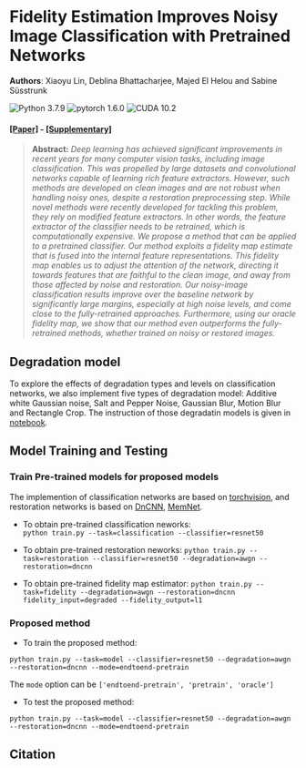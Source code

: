 # Fidelity Estimation Improves Noisy Image Classification with Pretrained Networks
**Authors**: Xiaoyu Lin, Deblina Bhattacharjee, Majed El Helou and Sabine Süsstrunk

![Python 3.7.9](https://img.shields.io/badge/python-3.7-blue.svg) 
![pytorch 1.6.0](https://img.shields.io/badge/pytorch-1.6.0-orange.svg)
![CUDA 10.2](https://img.shields.io/badge/cuda-10.2-green.svg)


#### [[Paper]](https://github.com/IVRL/FG-NIC) - [[Supplementary]](https://github.com/IVRL/FG-NIC)


> **Abstract:** *Deep learning has achieved significant improvements in recent years for many computer vision tasks, including image classification. This was propelled by large datasets and convolutional networks capable of learning rich feature extractors. However, such methods are developed on clean images and are not robust when handling noisy ones, despite a restoration preprocessing step. While novel methods were recently developed for tackling this problem, they rely on modified feature extractors. In other words, the feature extractor of the classifier needs to be retrained, which is computationally expensive. We propose a method that can be applied to a pretrained classifier. Our method exploits a fidelity map estimate that is fused into the internal feature representations. This fidelity map enables us to adjust the attention of the network, directing it towards features that are faithful to the clean image, and away from those affected by noise and restoration. Our noisy-image classification results improve over the baseline network by significantly large margins, especially at high noise levels, and come close to the fully-retrained approaches. Furthermore, using our oracle fidelity map, we show that our method even outperforms the fully-retrained methods, whether trained on noisy or restored images.*
>

## Degradation model
To explore the effects of degradation types and levels on classification networks, we also implement five types of degradation model: Additive white Gaussian noise, Salt and Pepper Noise, Gaussian Blur, Motion Blur and Rectangle Crop. The instruction of those degradatin models is given in [notebook](synthetic_images.ipynb). 

## Model Training and Testing

### Train Pre-trained models for proposed models
The implemention of classification networks are based on [torchvision](https://pytorch.org/docs/stable/torchvision/models.html), and restoration networks is based on [DnCNN](https://github.com/cszn/KAIR), [MemNet](https://github.com/IVRL/DEU).
- To obtain pre-trained classification neworks:  
`python train.py --task=classification --classifier=resnet50`

- To obtain pre-trained restoration neworks:
`python train.py --task=restoration --classifier=resnet50 --degradation=awgn --restoration=dncnn`

- To obtain pre-trained fidelity map estimator:
`python train.py --task=fidelity --degradation=awgn --restoration=dncnn fidelity_input=degraded --fidelity_output=l1`

### Proposed method
- To train the proposed method:

`python train.py --task=model --classifier=resnet50 --degradation=awgn --restoration=dncnn --mode=endtoend-pretrain`

The `mode` option can be `['endtoend-pretrain', 'pretrain', 'oracle']`

- To test the proposed method:

`python train.py --task=model --classifier=resnet50 --degradation=awgn --restoration=dncnn --mode=endtoend-pretrain`


## Citation

```bibtex

```